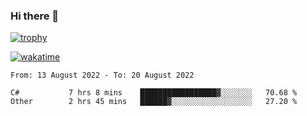 ### Hi there 👋

[![trophy](https://github-profile-trophy.vercel.app/?username=cxnky&theme=dracula)](https://github.com/ryo-ma/github-profile-trophy)

[![wakatime](https://wakatime.com/badge/user/1c39c599-5497-41b9-a5be-2c4676e7fd23.svg)](https://wakatime.com/@1c39c599-5497-41b9-a5be-2c4676e7fd23)
<!--START_SECTION:waka-->

```text
From: 13 August 2022 - To: 20 August 2022

C#           7 hrs 8 mins    █████████████████▓░░░░░░░   70.68 %
Other        2 hrs 45 mins   ██████▓░░░░░░░░░░░░░░░░░░   27.20 %
```

<!--END_SECTION:waka-->
